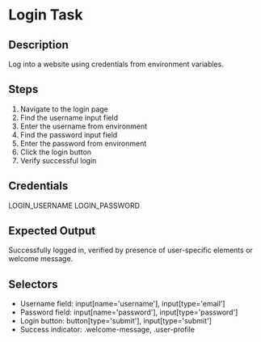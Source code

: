 # Login Task

## Description
Log into a website using credentials from environment variables.

## Steps
1. Navigate to the login page
2. Find the username input field
3. Enter the username from environment
4. Find the password input field
5. Enter the password from environment
6. Click the login button
7. Verify successful login

## Credentials
LOGIN_USERNAME
LOGIN_PASSWORD

## Expected Output
Successfully logged in, verified by presence of user-specific elements or welcome message.

## Selectors
- Username field: input[name='username'], input[type='email']
- Password field: input[name='password'], input[type='password']
- Login button: button[type='submit'], input[type='submit']
- Success indicator: .welcome-message, .user-profile
